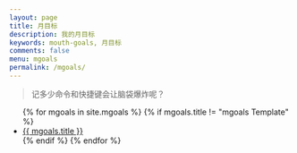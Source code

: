 ```yaml
---
layout: page
title: 月目标
description: 我的月目标
keywords: mouth-goals, 月目标
comments: false
menu: mgoals
permalink: /mgoals/
---
```


> 记多少命令和快捷键会让脑袋爆炸呢？

<ul class="listing">
{% for mgoals in site.mgoals %}
{% if mgoals.title != "mgoals Template" %}
<li class="listing-item"><a href="{{ site.url }}{{ mgoals.url }}">{{ mgoals.title }}</a></li>
{% endif %}
{% endfor %}
</ul>